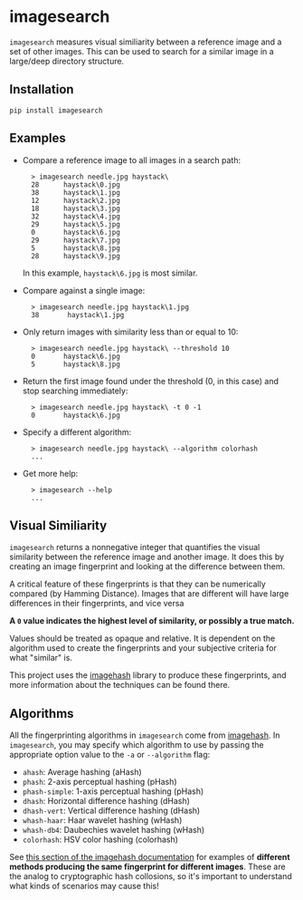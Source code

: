 # imagesearch

`imagesearch` measures visual similiarity between a reference image and a set of other
images. This can be used to search for a similar image in a large/deep directory structure.

## Installation

    pip install imagesearch

## Examples

- Compare a reference image to all images in a search path:

        > imagesearch needle.jpg haystack\
        28      haystack\0.jpg
        38      haystack\1.jpg
        12      haystack\2.jpg
        18      haystack\3.jpg
        32      haystack\4.jpg
        29      haystack\5.jpg
        0       haystack\6.jpg
        29      haystack\7.jpg
        5       haystack\8.jpg
        28      haystack\9.jpg

    In this example, `haystack\6.jpg` is most similar.

- Compare against a single image:

        > imagesearch needle.jpg haystack\1.jpg
        38       haystack\1.jpg

- Only return images with similarity less than or equal to 10:

        > imagesearch needle.jpg haystack\ --threshold 10
        0       haystack\6.jpg
        5       haystack\8.jpg

- Return the first image found under the threshold (0, in this case) and stop searching immediately:

        > imagesearch needle.jpg haystack\ -t 0 -1
        0       haystack\6.jpg

- Specify a different algorithm:

        > imagesearch needle.jpg haystack\ --algorithm colorhash
        ...

- Get more help:

        > imagesearch --help
        ...

## Visual Similiarity

`imagesearch` returns a nonnegative integer that quantifies the visual similarity between the
reference image and another image. It does this by creating an image fingerprint and looking at the
difference between them.

A critical feature of these fingerprints is that they can be numerically compared (by Hamming Distance).
Images that are different will have large differences in their fingerprints, and vice versa

**A `0` value indicates the highest level of similarity, or possibly a true match.**

Values should be treated as opaque and relative. It is dependent on the algorithm
used to create the fingerprints and your subjective criteria for what "similar" is.

This project uses the
[imagehash](https://github.com/JohannesBuchner/imagehash) library to produce these fingerprints, and
more information about the techniques can be found there.

## Algorithms

All the fingerprinting algorithms in `imagesearch` come from [imagehash](https://github.com/JohannesBuchner/imagehash). In `imagesearch`, you may specify which algorithm to use by passing the appropriate option value to the `-a` or `--algorithm` flag:

- `ahash`: Average hashing (aHash)
- `phash`: 2-axis perceptual hashing (pHash)
- `phash-simple`: 1-axis perceptual hashing (pHash)
- `dhash`: Horizontal difference hashing (dHash)
- `dhash-vert`: Vertical difference hashing (dHash)
- `whash-haar`: Haar wavelet hashing (wHash)
- `whash-db4`: Daubechies wavelet hashing (wHash)
- `colorhash`: HSV color hashing (colorhash)

See
[this section of the imagehash documentation](https://github.com/JohannesBuchner/imagehash#example-results)
for examples of **different methods producing the same fingerprint for different images**. These
are the analog to cryptographic hash collosions, so it's important to understand what kinds of
scenarios may cause this!
